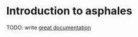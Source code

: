 # Introduction to asphales

TODO: write [great documentation](http://jacobian.org/writing/what-to-write/)
